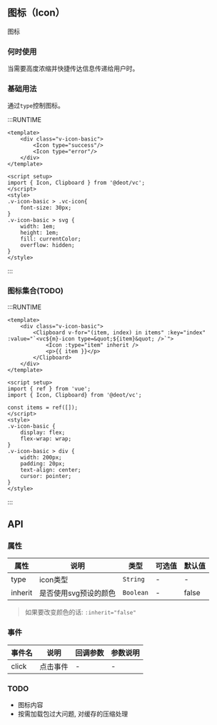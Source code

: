 ## 图标（Icon）
图标

### 何时使用
当需要高度浓缩并快捷传达信息传递给用户时。

### 基础用法
通过`type`控制图标。

:::RUNTIME
```vue
<template>
	<div class="v-icon-basic">
		<Icon type="success"/>
		<Icon type="error"/>
	</div>
</template>

<script setup>
import { Icon, Clipboard } from '@deot/vc';
</script>
<style>
.v-icon-basic > .vc-icon{
	font-size: 30px;
}
.v-icon-basic > svg {
	width: 1em;
	height: 1em;
	fill: currentColor;
	overflow: hidden;
}
</style>
```
:::

### 图标集合(TODO)

:::RUNTIME
```vue
<template>
	<div class="v-icon-basic">
		<Clipboard v-for="(item, index) in items" :key="index" :value="`<vc${m}-icon type=&quot;${item}&quot; />`">
			<Icon :type="item" inherit />
			<p>{{ item }}</p>
		</Clipboard>
	</div>
</template>

<script setup>
import { ref } from 'vue';
import { Icon, Clipboard} from '@deot/vc';

const items = ref([]);
</script>
<style>
.v-icon-basic {
	display: flex;
	flex-wrap: wrap;
}
.v-icon-basic > div {
	width: 200px;
	padding: 20px;
	text-align: center;
	cursor: pointer;
}
</style>
```
:::

## API

### 属性

属性 | 说明 | 类型 | 可选值 | 默认值
---|---|---|---|---
type | icon类型 | `String` | - | -
inherit | 是否使用svg预设的颜色 | `Boolean` | - | false

> 如果要改变颜色的话: `:inherit="false"`

### 事件

事件名 | 说明 | 回调参数 | 参数说明
---|---|---|---
click | 点击事件 | - | -

### TODO
- 图标内容
- 按需加载包过大问题, 对缓存的压缩处理
